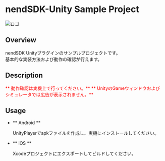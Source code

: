 # nendSDK-Unity Sample Project
![ロゴ](https://github.com/fan-ADN/nendSDK-Android/blob/master/Sample/res/drawable/nend_logo.png)

## Overview

nendSDK Unityプラグインのサンプルプロジェクトです。  
基本的な実装方法および動作の確認が行えます。

## Description

<font color="#FF0000">
** 動作確認は実機上で行ってください。**  
** UnityのGameウィンドウおよびシミュレータでは広告が表示されません。**
</font>

## Usage

* ** Android **

  UnityPlayerでapkファイルを作成し、実機にインストールしてください。  

* ** iOS **

  Xcodeプロジェクトにエクスポートしてビルドしてください。
